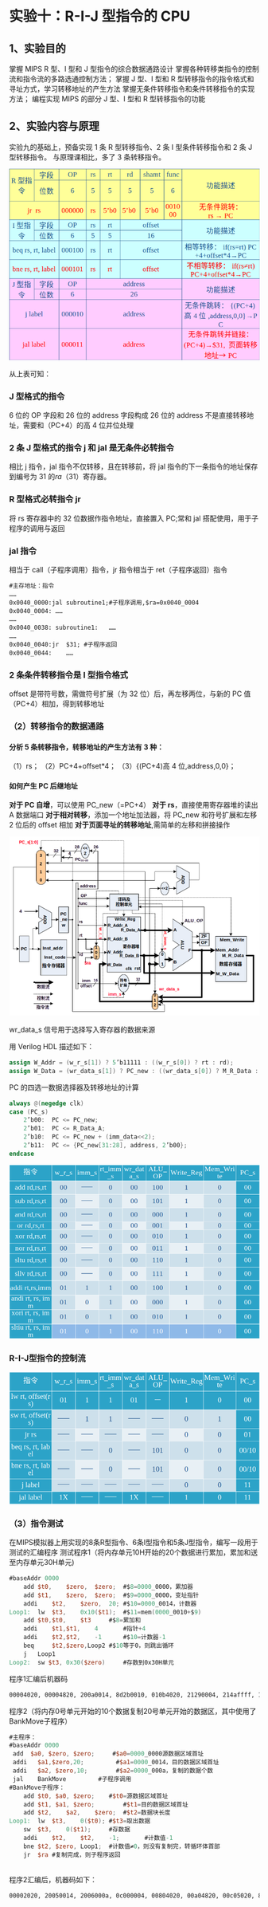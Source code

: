 # 实验十：R-I-J 型指令的 CPU

## 1、实验目的

掌握 MIPS R 型、I 型和 J 型指令的综合数据通路设计
掌握各种转移类指令的控制流和指令流的多路选通控制方法；
掌握 J 型、I 型和 R 型转移指令的指令格式和寻址方式，学习转移地址的产生方法
掌握无条件转移指令和条件转移指令的实现方法；
编程实现 MIPS 的部分 J 型、I 型和 R 型转移指令的功能

## 2、实验内容与原理

实验九的基础上，预备实现 1 条 R 型转移指令、2 条 I 型条件转移指令和 2 条 J 型转移指令。
与原理课相比，多了 3 条转移指令。

![image-20240102195147002](./assets/image-20240102195147002.png)

从上表可知：

### J 型格式的指令

6 位的 OP 字段和 26 位的 address 字段构成
26 位的 address 不是直接转移地址，需要和（PC+4）的高 4 位并位处理

### 2 条 J 型格式的指令 j 和 jal 是无条件必转指令

相比 j 指令，jal 指令不仅转移，且在转移前，将 jal 指令的下一条指令的地址保存到编号为 31 的$ra（$31）寄存器。

### R 型格式必转指令 jr

将 rs 寄存器中的 32 位数据作指令地址，直接置入 PC;常和 jal 搭配使用，用于子程序的调用与返回

### jal 指令

相当于 call（子程序调用）指令，jr 指令相当于 ret（子程序返回）指令

```txt
#主存地址：指令
……
0x0040_0000:jal	subroutine1;#子程序调用,$ra=0x0040_0004
0x0040_0004: ……
……
0x0040_0038: subroutine1: 	……
……
0x0040_0040:jr	$31; #子程序返回
0x0040_0044:	……
```

### 2 条条件转移指令是 I 型指令格式

offset 是带符号数，需做符号扩展（为 32 位）后，再左移两位，与新的 PC 值（PC+4）相加，得到转移地址

### （2）转移指令的数据通路

#### 分析 5 条转移指令，转移地址的产生方法有 3 种：

（1）rs；
（2）PC+4+offset\*4；
（3）{(PC+4)高 4 位,address,0,0}；

#### 如何产生 PC 后继地址

**对于 PC 自增**，可以使用 PC_new（=PC+4）
**对于 rs**，直接使用寄存器堆的读出 A 数据端口
**对于相对转移**，添加一个地址加法器，将 PC_new 和符号扩展和左移 2 位后的 offset 相加
**对于页面寻址的转移地址**,需简单的左移和拼接操作

![image-20240102195716357](./assets/image-20240102195716357.png)

wr_data_s 信号用于选择写入寄存器的数据来源

用 Verilog HDL 描述如下：

```verilog
assign W_Addr = (w_r_s[1]) ? 5’b11111 : ((w_r_s[0]) ? rt : rd);
assign W_Data = (wr_data_s[1]) ? PC_new : ((wr_data_s[0]) ? M_R_Data : ALU_F);
```

PC 的四选一数据选择器及转移地址的计算

```verilog
always @(negedge clk)
case (PC_s)
	2’b00:	PC <= PC_new;
	2’b01:	PC <= R_Data_A;
	2’b10:	PC <= PC_new + (imm_data<<2);
	2’b11:	PC <= {PC_new[31:28], address, 2’b00};
endcase
```

![image-20240102195551425](./assets/image-20240102195551425.png)

### R-I-J型指令的控制流

![image-20240102200228214](./assets/image-20240102200228214.png)

### （3）指令测试

在MIPS模拟器上用实现的8条R型指令、6条I型指令和5条J型指令，编写一段用于测试的汇编程序
测试程序1（将内存单元10H开始的20个数据进行累加，累加和送至内存单元30H单元)

```verilog
#baseAddr 0000
	add	$t0,	$zero,	$zero;	#$8=0000_0000，累加器
	add	$t1,	$zero,	$zero;	#$9=0000_0000，变址指针
	addi	$t2,	$zero,	20;	#$10=0000_0014，计数器
Loop1:	lw 	$t3,	0x10($t1);	#$11=mem(0000_0010+$9)
	add	$t0,$t0,	$t3		#$8=累加和
	addi	$t1,$t1,	4		#指针+4
	addi	$t2,$t2,	-1		#$10=计数器-1
	beq 	$t2,$zero,Loop2	#$10等于0，则跳出循环
	j	Loop1
Loop2:	sw $t3,	0x30($zero)		#存数到0x30H单元
```

程序1汇编后机器码

```bash
00004020, 00004820, 200a0014, 8d2b0010, 010b4020, 21290004, 214affff, 11400001, 08000003, ac0b0030
```

程序2（将内存0号单元开始的10个数据复制20号单元开始的数据区，其中使用了BankMove子程序）

```verilog
#主程序：
#baseAddr 0000
 add  $a0, $zero, $zero;     #$a0=0000_0000源数据区域首址
 addi	$a1,$zero,20;         #$a1=0000_0014，目的数据区域首址
 addi	$a2, $zero,10;        #$a2=0000_000a，复制的数据个数
 jal	BankMove	     #子程序调用
#BankMove子程序：
 	add	$t0, $a0, $zero; 	#$t0=源数据区域首址
 	add	$t1, $a1, $zero;		#$t1=目的数据区域首址
 	add	$t2,	$a2,	$zero;	#$t2=数据块长度
Loop1:	lw	$t3,	0($t0);	#$t3=取出数据
	sw	$t3,	0($t1); 	#存数据
	addi	$t2,	$t2,	-1;       #计数值-1
	bne	$t2, $zero, Loop1;	#计数值≠0，则没有复制完，转循环体首部
	jr	$ra	#复制完成，则子程序返回
				
```

程序2汇编后，机器码如下：

```bash
00002020, 20050014, 2006000a, 0c000004, 00804020, 00a04820, 00c05020, 8d0b0000, ad2b0000, 214affff , 1540fffc, 03e00008
```

